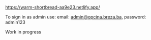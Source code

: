 https://warm-shortbread-aa9e23.netlify.app/

To sign in as admin use: email: admin@opcina.breza.ba, password: admin123

Work in progress
